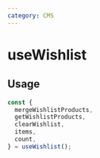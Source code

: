 ```yaml
---
category: CMS
---
```


# useWishlist

<!-- PLACEHOLDER_DESCRIPTION -->

## Usage

```ts
const {
  mergeWishlistProducts,
  getWishlistProducts,
  clearWishlist,
  items,
  count,
} = useWishlist();
```
